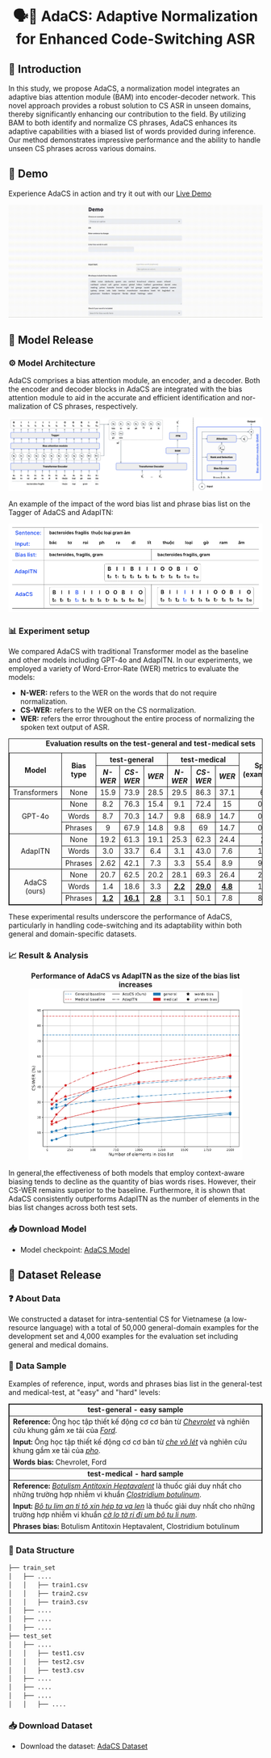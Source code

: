 # <div align="center">🗣️💬 AdaCS: Adaptive Normalization for Enhanced Code-Switching ASR</div>

## 👋 Introduction

In this study, we propose AdaCS, a normalization model integrates an adaptive bias attention module (BAM) into encoder-decoder network. This novel approach provides a robust solution to CS ASR in unseen domains, thereby significantly enhancing our contribution to the field. By utilizing BAM to both identify and normalize CS phrases, AdaCS enhances its adaptive capabilities with a biased list of words provided during inference. Our method demonstrates impressive performance and the ability to handle unseen CS phrases across various domains.

## 🚀 Demo

Experience AdaCS in action and try it out with our [Live Demo](https://adacs-project.github.io)

![Model demo](./assets/adacs_demo.gif)

## 🤖 Model Release

### ⚙️ Model Architecture

AdaCS comprises a bias attention module, an encoder, and a decoder. Both the encoder and decoder blocks in AdaCS are integrated with the bias attention module to aid in the accurate and efficient identification and nor-malization of CS phrases, respectively.

![Model architecture](./assets/adacs_arch.png)

An example of the impact of the word bias list and phrase bias list on the Tagger of AdaCS and AdapITN:

![Model example](./assets/adacs_example.png)

### 📊 Experiment setup

We compared AdaCS with traditional Transformer model as the baseline and other models including GPT-4o and AdapITN. In our experiments, we employed a variety of Word-Error-Rate (WER) metrics to evaluate the models: 
- **N-WER:** refers to the WER on the words that do not require normalization.
- **CS-WER:** refers to the WER on the CS normalization.
- **WER:** refers the error throughout the entire process of normalizing the spoken text output of ASR.

<table style="border-collapse:collapse; width:100%; margin: 0 auto; text-align:center; border: 1px solid;">
  <caption style="text-align:center;"><b>Evaluation results on the test-general and test-medical sets</b></caption>
  <thead style="border: 1px solid;">
    <tr>
      <th rowspan="2" style="text-align:center; border: 1px solid;">Model</th>
      <th rowspan="2" style="text-align:center; border: 1px solid;">Bias type</th>
      <th colspan="3" style="text-align:center; border: 1px solid;">test-general</th>
      <th colspan="3" style="text-align:center; border: 1px solid;">test-medical</th>
      <th rowspan="2" style="text-align:center; border: 1px solid;">Speed (examples/s)</th>
    </tr>
    <tr>
      <th style="text-align:center; border: 1px solid;"><em>N-WER</em></th>
      <th style="text-align:center; border: 1px solid;"><em>CS-WER</em></th>
      <th style="text-align:center; border: 1px solid;"><em>WER</em></th>
      <th style="text-align:center; border: 1px solid;"><em>N-WER</em></th>
      <th style="text-align:center; border: 1px solid;"><em>CS-WER</em></th>
      <th style="text-align:center; border: 1px solid;"><em>WER</em></th>
    </tr>
  </thead>
  <tbody style="border: 1px solid;">
    <tr>
      <td style="text-align:center; border: 1px solid;">Transformers</td>
      <td style="text-align:center; border: 1px solid;">None</td>
      <td style="text-align:center; border: 1px solid;">15.9</td>
      <td style="text-align:center; border: 1px solid;">73.9</td>
      <td style="text-align:center; border: 1px solid;">28.5</td>
      <td style="text-align:center; border: 1px solid;">29.5</td>
      <td style="text-align:center; border: 1px solid;">86.3</td>
      <td style="text-align:center; border: 1px solid;">37.1</td>
      <td style="text-align:center; border: 1px solid;">6.6</td>
    </tr>
    <tr>
      <td rowspan="3" style="border: 1px solid;">GPT-4o</td>
      <td style="text-align:center; border: 1px solid;">None</td>
      <td style="text-align:center; border: 1px solid;">8.2</td>
      <td style="text-align:center; border: 1px solid;">76.3</td>
      <td style="text-align:center; border: 1px solid;">15.4</td>
      <td style="text-align:center; border: 1px solid;">9.1</td>
      <td style="text-align:center; border: 1px solid;">72.4</td>
      <td style="text-align:center; border: 1px solid;">15</td>
      <td style="text-align:center; border: 1px solid;">0.11</td>
    </tr>
    <tr>
      <td style="text-align:center; border: 1px solid;">Words</td>
      <td style="text-align:center; border: 1px solid;">8.7</td>
      <td style="text-align:center; border: 1px solid;">70.3</td>
      <td style="text-align:center; border: 1px solid;">14.7</td>
      <td style="text-align:center; border: 1px solid;">9.8</td>
      <td style="text-align:center; border: 1px solid;">68.9</td>
      <td style="text-align:center; border: 1px solid;">14.7</td>
      <td style="text-align:center; border: 1px solid;">0.08</td>
    </tr>
    <tr>
      <td style="text-align:center; border: 1px solid;">Phrases</td>
      <td style="text-align:center; border: 1px solid;">9</td>
      <td style="text-align:center; border: 1px solid;">67.9</td>
      <td style="text-align:center; border: 1px solid;">14.8</td>
      <td style="text-align:center; border: 1px solid;">9.8</td>
      <td style="text-align:center; border: 1px solid;">69</td>
      <td style="text-align:center; border: 1px solid;">14.7</td>
      <td style="text-align:center; border: 1px solid;">0.08</td>
    </tr>
    <tr>
      <td rowspan="3" style="border: 1px solid;">AdapITN</td>
      <td style="text-align:center; border: 1px solid;">None</td>
      <td style="text-align:center; border: 1px solid;">19.2</td>
      <td style="text-align:center; border: 1px solid;">61.3</td>
      <td style="text-align:center; border: 1px solid;">19.1</td>
      <td style="text-align:center; border: 1px solid;">25.3</td>
      <td style="text-align:center; border: 1px solid;">62.3</td>
      <td style="text-align:center; border: 1px solid;">24.4</td>
      <td style="text-align:center; border: 1px solid;"><strong><u>25</u></strong></td>
    </tr>
    <tr>
      <td style="text-align:center; border: 1px solid;">Words</td>
      <td style="text-align:center; border: 1px solid;">3.0</td>
      <td style="text-align:center; border: 1px solid;">33.7</td>
      <td style="text-align:center; border: 1px solid;">6.4</td>
      <td style="text-align:center; border: 1px solid;">3.1</td>
      <td style="text-align:center; border: 1px solid;">43.0</td>
      <td style="text-align:center; border: 1px solid;">7.6</td>
      <td style="text-align:center; border: 1px solid;">14.9</td>
    </tr>
    <tr>
      <td style="text-align:center; border: 1px solid;">Phrases</td>
      <td style="text-align:center; border: 1px solid;">2.62</td>
      <td style="text-align:center; border: 1px solid;">42.1</td>
      <td style="text-align:center; border: 1px solid;">7.3</td>
      <td style="text-align:center; border: 1px solid;">3.3</td>
      <td style="text-align:center; border: 1px solid;">55.4</td>
      <td style="text-align:center; border: 1px solid;">8.9</td>
      <td style="text-align:center; border: 1px solid;">9.45</td>
    </tr>
    <tr>
      <td rowspan="3" style="border: 1px solid;">AdaCS (ours)</td>
      <td style="text-align:center; border: 1px solid;">None</td>
      <td style="text-align:center; border: 1px solid;">20.7</td>
      <td style="text-align:center; border: 1px solid;">62.5</td>
      <td style="text-align:center; border: 1px solid;">20.2</td>
      <td style="text-align:center; border: 1px solid;">28.1</td>
      <td style="text-align:center; border: 1px solid;">69.3</td>
      <td style="text-align:center; border: 1px solid;">26.4</td>
      <td style="text-align:center; border: 1px solid;">23.6</td>
    </tr>
    <tr>
      <td style="text-align:center; border: 1px solid;">Words</td>
      <td style="text-align:center; border: 1px solid;">1.4</td>
      <td style="text-align:center; border: 1px solid;">18.6</td>
      <td style="text-align:center; border: 1px solid;">3.3</td>
      <td style="text-align:center; border: 1px solid;"><strong><u>2.2</u></strong></td>
      <td style="text-align:center; border: 1px solid;"><strong><u>29.0</u></strong></td>
      <td style="text-align:center; border: 1px solid;"><strong><u>4.8</u></strong></td>
      <td style="text-align:center; border: 1px solid;">14.7</td>
    </tr>
    <tr>
      <td style="text-align:center; border: 1px solid;">Phrases</td>
      <td style="text-align:center; border: 1px solid;"><strong><u>1.2</u></strong></td>
      <td style="text-align:center; border: 1px solid;"><strong><u>16.1</u></strong></td>
      <td style="text-align:center; border: 1px solid;"><strong><u>2.8</u></strong></td>
      <td style="text-align:center; border: 1px solid;">3.1</td>
      <td style="text-align:center; border: 1px solid;">50.1</td>
      <td style="text-align:center; border: 1px solid;">7.8</td>
      <td style="text-align:center; border: 1px solid;">8.92</td>
    </tr>
  </tbody>
</table>
<p></p>

These experimental results underscore the performance
of AdaCS, particularly in handling code-switching and its
adaptability within both general and domain-specific datasets.

### 📈 Result & Analysis

<figure>
  <figcaption style="text-align:center;"><b>Performance of AdaCS vs AdapITN as the size of the bias list increases</b></figcaption>
  <img
  src="./assets/adacs_analysis.png"
  alt="Model analysis">
</figure>

In general,the effectiveness of both models that employ context-aware biasing tends to decline as the quantity of bias words rises. However, their CS-WER remains superior to the baseline. Furthermore, it is shown that AdaCS consistently outperforms AdapITN as the number of elements in the bias list changes across both test sets.

### 📥 Download Model

- Model checkpoint: [AdaCS Model](https://github.com/adacs-project/repository/releases)

## 💾 Dataset Release

### ❓ About Data

We constructed a dataset for intra-sentential CS for Vietnamese (a low-resource language) with a total of 50,000 general-domain examples for the development set and 4,000 examples for the evaluation set including general and medical domains.

### 🧪 Data Sample

Examples of reference, input, words and phrases bias list in the general-test and medical-test, at "easy" and "hard" levels:

<table style="border-collapse:collapse; width:100%; margin: 0 auto; border: 1px solid;">
  <tbody>
    <tr>
      <td style="text-align:center !important; border: 1px solid;"><strong>test-general - easy sample</strong></td>
    </tr>
    <tr>
      <td style="border-left: 1px solid; border-right: 1px solid; border-top: 1px solid; border-bottom: 1px solid transparent;"><strong>Reference:</strong> Ông học tập thiết kế động cơ cơ bản từ <em><u>Chevrolet</u></em> và nghiên cứu khung gầm xe tải của <em><u>Ford</u></em>.</td>
    </tr>
    <tr>
      <td style="border-left: 1px solid; border-right: 1px solid; border-top: 1px solid; border-bottom: 1px solid transparent;"><strong>Input:</strong> Ông học tập thiết kế động cơ cơ bản từ <em><u>che vô lét</u></em> và nghiên cứu khung gầm xe tải của <em><u>pho</u></em>.</td>
    </tr>
    <tr>
      <td style="border: 1px solid;"><strong>Words bias:</strong> Chevrolet, Ford</td>
    </tr>
    <tr>
      <td style="text-align:center !important; border: 1px solid;"><strong>test-medical - hard sample</strong></td>
    </tr>
    <tr>
      <td style="border-left: 1px solid; border-right: 1px solid; border-top: 1px solid; border-bottom: 1px solid transparent;"><strong>Reference:</strong> <em><u>Botulism Antitoxin Heptavalent</u></em> là thuốc giải duy nhất cho những trường hợp nhiễm vi khuẩn <em><u>Clostridium botulinum</u></em>.</td>
    </tr>
    <tr>
      <td style="border-left: 1px solid; border-right: 1px solid; border-top: 1px solid; border-bottom: 1px solid transparent;"><strong>Input:</strong> <em><u>Bô tu lim an ti tô xin hép ta va len</u></em> là thuốc giải duy nhất cho những trường hợp nhiễm vi khuẩn <em><u>cờ lo tờ ri đi um bô tu li num</u></em>.</td>
    </tr>
    <tr>
      <td style="border: 1px solid;"><strong>Phrases bias:</strong> Botulism Antitoxin Heptavalent, Clostridium botulinum</td>
    </tr>
  </tbody>
</table>

### 📝 Data Structure

```bash
├── train_set
│   ├── ....
│   │   ├── train1.csv
│   │   ├── train2.csv
│   │   ├── train3.csv
│   ├── ....
│   ├── ....
│   ├── ....
├── test_set
│   ├── ....
│   │   ├── test1.csv
│   │   ├── test2.csv
│   │   ├── test3.csv
│   ├── ....
│   ├── ....
│   ├── ....
│   │   ├── ....
```

### 📥 Download Dataset

- Download the dataset: [AdaCS Dataset](https://github.com/adacs-project/repository/data)